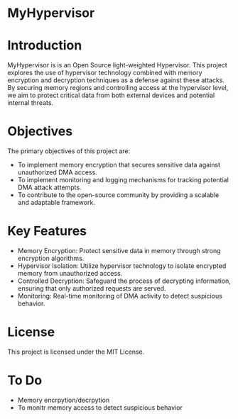 # MyHypervisor

# Introduction
MyHypervisor is is an Open Source light-weighted Hypervisor. This project explores the use of hypervisor technology combined with memory encryption and decryption techniques as a defense against these attacks. By securing memory regions and controlling access at the hypervisor level, we aim to protect critical data from both external devices and potential internal threats.

# Objectives
The primary objectives of this project are:
- To implement memory encryption that secures sensitive data against unauthorized DMA access.
- To implement monitoring and logging mechanisms for tracking potential DMA attack attempts.
- To contribute to the open-source community by providing a scalable and adaptable framework.

# Key Features
- Memory Encryption: Protect sensitive data in memory through strong encryption algorithms.
- Hypervisor Isolation: Utilize hypervisor technology to isolate encrypted memory from unauthorized access.
- Controlled Decryption: Safeguard the process of decrypting information, ensuring that only authorized requests are served.
- Monitoring: Real-time monitoring of DMA activity to detect suspicious behavior.

# License

This project is licensed under the MIT License.

# To Do
- Memory encrpytion/decrpytion
- To monitr memory access to detect suspicious behavior


